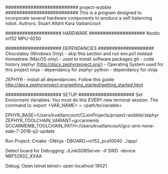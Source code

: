 ########################## project-wobble ##########################
This is a program designed to incorporate several hardware components to produce a self balancing robot.
Authors: Stuart Alldrit <skalldrit>
         Kara Vaillancourt <kvaillancourt>

#################### HARDWARE ####################
Nordic nrf52
MPU-9250

#################### DEPENDANCIES ####################
Chocolatey (Windows Only) - skip this section and run env.ps1 instead
Homebrew (MacOS only) - used to install software packages
git - code history
zephyr (http://docs.zephyrproject.org/) - Operating System used for this project
ninja - dependancy for zephyr
python - dependancy for ninja

ZEPHYR - install all dependancies. Follow this guide:
http://docs.zephyrproject.org/getting_started/getting_started.html

#################### SETUP ####################
Set Enviorment Variables: 
You must do this EVERY new terminal session. The command is:
    export <VAR_NAME> = <path/to/variable>

EPHYR_BASE=/Users/kvaillancourt/CLionProjects/project-wobble/zephyr
ZEPHYR_TOOLCHAIN_VARIANT=gccarmemb
GCCARMEMB_TOOLCHAIN_PATH=/Users/kvaillancourt/gcc-arm-none-eabi-7-2018-q2-update

Run Project:
Cmake -GNinja -DBOARD=nrf52_pca10040 ../app/ 

Detect board for Debugging: 
JLinkGDBServer -if SWD -device NRF52832_XXAA

Debug:
Open telnet
telnet> open localhost 19021
